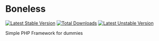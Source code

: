 Boneless
========

[![Latest Stable Version](https://poser.pugx.org/crazenezz/boneless/v/stable.svg)](https://packagist.org/packages/crazenezz/boneless)
[![Total Downloads](https://poser.pugx.org/crazenezz/boneless/downloads.svg)](https://packagist.org/packages/crazenezz/boneless)
[![Latest Unstable Version](https://poser.pugx.org/crazenezz/boneless/v/unstable.svg)](https://packagist.org/packages/crazenezz/boneless)


Simple PHP Framework for dummies
